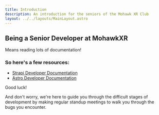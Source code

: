 ```yaml
---
title: Introduction
description: An introduction for the seniors of the Mohawk XR Club
layout: ../../layouts/MainLayout.astro
---
```


## Being a Senior Developer at MohawkXR

Means reading lots of documentation!

### So here's a few resources:

- <a href="https://docs.strapi.io/developer-docs/latest/getting-started/introduction.html" target="_blank">Strapi Developer Documentation</a>
- <a href="https://docs.astro.build" target="_blank">Astro Developer Documentation</a>

Good luck!

And don't worry, we're here to guide you through the difficult stages of development by making regular standup meetings to walk you through the bugs you encounter.